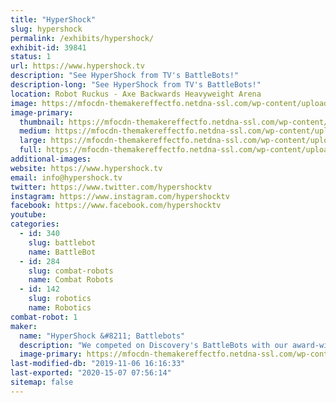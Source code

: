 ```yaml
---
title: "HyperShock"
slug: hypershock
permalink: /exhibits/hypershock/
exhibit-id: 39841
status: 1
url: https://www.hypershock.tv
description: "See HyperShock from TV's BattleBots!"
description-long: "See HyperShock from TV's BattleBots!"
location: Robot Ruckus - Axe Backwards Heavyweight Arena
image: https://mfocdn-themakereffectfo.netdna-ssl.com/wp-content/uploads/2019/10/HyperShock-Team-S2019-1024x683.jpg
image-primary:
  thumbnail: https://mfocdn-themakereffectfo.netdna-ssl.com/wp-content/uploads/2019/10/HyperShock-Team-S2019-150x150.jpg
  medium: https://mfocdn-themakereffectfo.netdna-ssl.com/wp-content/uploads/2019/10/HyperShock-Team-S2019-300x200.jpg
  large: https://mfocdn-themakereffectfo.netdna-ssl.com/wp-content/uploads/2019/10/HyperShock-Team-S2019-1024x683.jpg
  full: https://mfocdn-themakereffectfo.netdna-ssl.com/wp-content/uploads/2019/10/HyperShock-Team-S2019.jpg
additional-images:
website: https://www.hypershock.tv
email: info@hypershock.tv
twitter: https://www.twitter.com/hypershocktv
instagram: https://www.instagram.com/hypershocktv
facebook: https://www.facebook.com/hypershocktv
youtube: 
categories:
  - id: 340
    slug: battlebot
    name: BattleBot
  - id: 284
    slug: combat-robots
    name: Combat Robots
  - id: 142
    slug: robotics
    name: Robotics
combat-robot: 1
maker:
  name: "HyperShock &#8211; Battlebots"
  description: "We competed on Discovery's BattleBots with our award-winning robot, HyperShock!"
  image-primary: https://mfocdn-themakereffectfo.netdna-ssl.com/wp-content/uploads/2019/10/HyperShock-Team-S2019-1-300x200.jpg
last-modified-db: "2019-11-06 16:16:33"
last-exported: "2020-15-07 07:56:14"
sitemap: false
---
```


